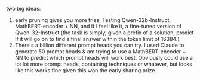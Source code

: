 two big ideas:
1) early pruning gives you more tries. Testing Qwen-32b-Instruct, MathBERT-encoder + NN, and if I feel like it, a fine-tuned version of Qwen-32-Instruct (the task is simply, given a prefix of a solution, predict if it will go on to find a final answer within the token limit of 16384.)
2) There's a billion different prompt heads you can try. I used Claude to generate 50 prompt heads & am trying to use a MathBERT-encoder + NN to predict which prompt heads will work best. Obviously could use a lot lot more prompt heads, containing techniques or whatever, but looks like this works fine given this won the early sharing prize.